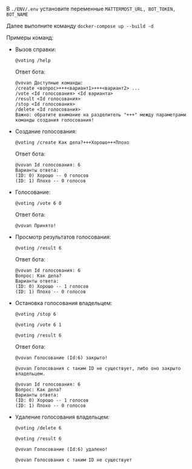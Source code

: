 В ```./ENV/.env``` установите переменные ```MATTERMOST_URL, BOT_TOKEN, BOT_NAME```

Далее выполните команду ```docker-compose up --build -d```

Примеры команд:

- Вызов справки: 

    ``` @voting /help ```

    Ответ бота:
    ```
    @vovan Доступные команды:
    /create <вопрос>+++<вариант1>+++<вариант2> ...
    /vote <Id голосования> <Id варианта>
    /result <Id голосования>
    /stop <Id голосования>
    /delete <Id голосования>
    Важно: обратите внимание на разделитель "+++" между параметрами команды создания голосования!
    ```


- Создание голосования: 

    ```@voting /create Как дела?+++Хорошо+++Плохо```

    Ответ бота:
    ```
    @vovan Id голосования: 6
    Варианты ответа:
    (ID: 0) Хорошо -- 0 голосов
    (ID: 1) Плохо -- 0 голосов
    ```

- Голосование: 

    ``` @voting /vote 6 0 ``` 

    Ответ бота:
    ```
    @vovan Принято!
    ```

- Просмотр результатов голосования: 
    
    ``` @voting /result 6 ```

    Ответ бота:
    ```
    @vovan Id голосования: 6
    Вопрос: Как дела?
    Варианты ответа:
    (ID: 0) Хорошо -- 1 голосов
    (ID: 1) Плохо -- 0 голосов
    ```

- Остановка голосования владельцем: 
    
    ``` @voting /stop 6 ``` 

    ``` @voting /vote 6 1 ```

    ``` @voting /result 6 ```

    Ответ бота:
    ```
    @vovan Голосование (Id:6) закрыто!

    @vovan Голосования с таким ID не существует, либо оно закрыто владельцем.

    @vovan Id голосования: 6
    Вопрос: Как дела?
    Варианты ответа:
    (ID: 0) Хорошо -- 1 голосов
    (ID: 1) Плохо -- 0 голосов
    ```

- Удаление голосования владельцем: 

    ``` @voting /delete 6 ```

    ``` @voting /result 6 ```

    ```
    @vovan Голосование (Id:6) удалено!

    @vovan Голосования с таким ID не существует
    ```